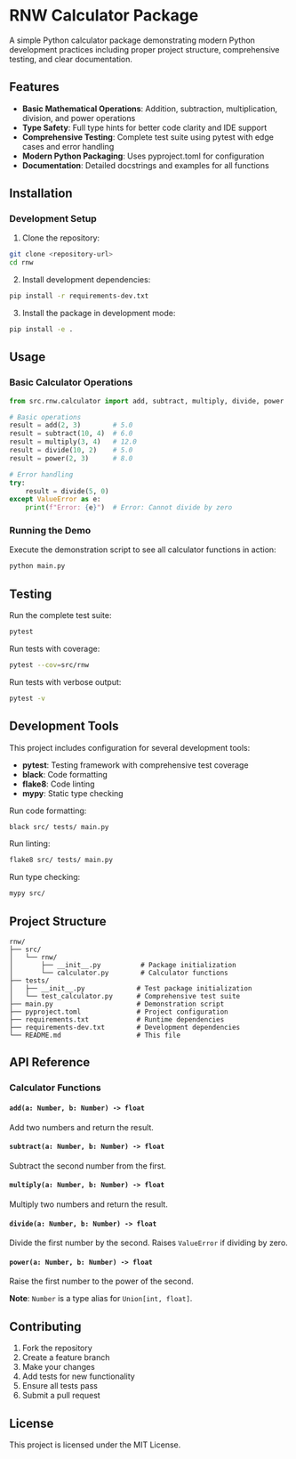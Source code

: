 # RNW Calculator Package

A simple Python calculator package demonstrating modern Python development practices including proper project structure, comprehensive testing, and clear documentation.

## Features

- **Basic Mathematical Operations**: Addition, subtraction, multiplication, division, and power operations
- **Type Safety**: Full type hints for better code clarity and IDE support
- **Comprehensive Testing**: Complete test suite using pytest with edge cases and error handling
- **Modern Python Packaging**: Uses pyproject.toml for configuration
- **Documentation**: Detailed docstrings and examples for all functions

## Installation

### Development Setup

1. Clone the repository:
```bash
git clone <repository-url>
cd rnw
```

2. Install development dependencies:
```bash
pip install -r requirements-dev.txt
```

3. Install the package in development mode:
```bash
pip install -e .
```

## Usage

### Basic Calculator Operations

```python
from src.rnw.calculator import add, subtract, multiply, divide, power

# Basic operations
result = add(2, 3)        # 5.0
result = subtract(10, 4)  # 6.0
result = multiply(3, 4)   # 12.0
result = divide(10, 2)    # 5.0
result = power(2, 3)      # 8.0

# Error handling
try:
    result = divide(5, 0)
except ValueError as e:
    print(f"Error: {e}")  # Error: Cannot divide by zero
```

### Running the Demo

Execute the demonstration script to see all calculator functions in action:

```bash
python main.py
```

## Testing

Run the complete test suite:

```bash
pytest
```

Run tests with coverage:

```bash
pytest --cov=src/rnw
```

Run tests with verbose output:

```bash
pytest -v
```

## Development Tools

This project includes configuration for several development tools:

- **pytest**: Testing framework with comprehensive test coverage
- **black**: Code formatting
- **flake8**: Code linting
- **mypy**: Static type checking

Run code formatting:
```bash
black src/ tests/ main.py
```

Run linting:
```bash
flake8 src/ tests/ main.py
```

Run type checking:
```bash
mypy src/
```

## Project Structure

```
rnw/
├── src/
│   └── rnw/
│       ├── __init__.py          # Package initialization
│       └── calculator.py        # Calculator functions
├── tests/
│   ├── __init__.py             # Test package initialization
│   └── test_calculator.py      # Comprehensive test suite
├── main.py                     # Demonstration script
├── pyproject.toml              # Project configuration
├── requirements.txt            # Runtime dependencies
├── requirements-dev.txt        # Development dependencies
└── README.md                   # This file
```

## API Reference

### Calculator Functions

#### `add(a: Number, b: Number) -> float`
Add two numbers and return the result.

#### `subtract(a: Number, b: Number) -> float`
Subtract the second number from the first.

#### `multiply(a: Number, b: Number) -> float`
Multiply two numbers and return the result.

#### `divide(a: Number, b: Number) -> float`
Divide the first number by the second. Raises `ValueError` if dividing by zero.

#### `power(a: Number, b: Number) -> float`
Raise the first number to the power of the second.

**Note**: `Number` is a type alias for `Union[int, float]`.

## Contributing

1. Fork the repository
2. Create a feature branch
3. Make your changes
4. Add tests for new functionality
5. Ensure all tests pass
6. Submit a pull request

## License

This project is licensed under the MIT License.

